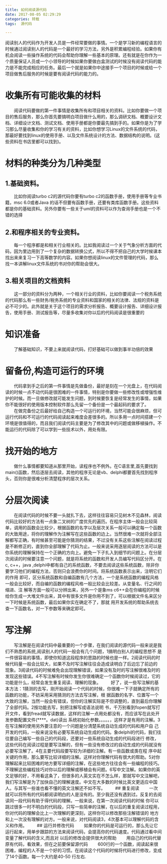 ```yaml
---
title: 如何阅读源代码
date: 2017-08-05 02:29:29
categories: 转载
tags:  源代码

---
```

阅读别人的代码作为开发人员是一件经常要做的事情。一个是学习新的编程语言的时候通过阅读别人的代码是一个最好的学习方法，另外是积累编程经验。如果你有机会阅读一些操作系统的代码会帮助你理解一些基本的原理。还有就是在你作为一个质量保证人员或一个小领导的时候如果你要做白盒测试的时候没有阅读代码的能力是不能完成相应的任务。最后一个就是如果你中途接手一个项目的时候或给一个项目做售后服务的时候是要有阅读代码的能力的。
# 收集所有可能收集的材料
　　阅读代码要做的第一件事情是收集所有和项目相关的资料。比如你要做一个项目的售后服务，那么你首先要搞明白项目做什么用的，那么调研文档、概要设计文档、详细设计文档、测试文档、使用手册都是你要最先搞到手的。如果你是为了学习那么尽量收集和你的学习有关的资料，比如你想学习Linux的文件系统的代码，那最好要找到linux的使用手册、以及文件系统设计的方法、数据结构的说明。(这些资料在书店里都可以找到)。
<!-- more -->
# 材料的种类分为几种类型
## 1.基础资料。
　　比如你阅读turbo c2的源代码你要有turbo c2的函数手册，使用手册等专业书籍，msc 6.0或者Java 的话不但要有函数手册，还要有类库函数手册。这些资料都是你的基础资料。另外你要有一些关于uml的资料可以作为查询手册也是一个不错的选择
## 2.和程序相关的专业资料。
　　每一个程序都是和相关行业相关的。比如我阅读过一个关于气象分析方面的代码，因为里边用到了一个复杂的数据转换公式，所以不得不把自己的大学时候课本 找出来来复习一下高等数学的内容。如果你想阅读linux的文件管理的代码，那么找一本讲解linux文件系统的书对你的帮助会很大。
## 3.相关项目的文档资料
　　这一部分的资料分为两种，一个相关行业的资料，比如你要阅读一个税务系统的代码那么有一些财务/税务系统的专业资料和国家的相关的法律、法规的资料是 必不可少的。此外就是关于这个项目的需求分析报告、概要设计报告、详细设计报告，使用手册、测试报告等，尽量多收集对你以后的代码阅读是很重要的
# 知识准备
　　了解基础知识，不要上来就阅读代码，打好基础可以做到事半功倍的效果
# 留备份,构造可运行的环境
　　代码拿到手之后的第一件事情是先做备份，最好是刻在一个光盘上，在代码阅读的时候一点不动代码是很困难的一件事情，特别是你要做一些修改性或增强性维护的时候。而一旦做修改就可能发生问题，到时候要恢复是经常发生的事情，如果你不能很好的使用版本控制软件那么先留一个备份是一个最起码的要求了。
　　在做完备份之后最好给自己构造一个可运行的环境，当然可能会很麻烦，但可运行代码和不可运行的代码阅读起来难度会差很多的。所以多用一点时间搭建一个环境是很值得的，而且我们阅读代码主要是为了修改其中的问题或做移植操作。不能运行的代码除了可以学到一些技术以外，用处有限。
# 找开始的地方
　　做什么事情都要知道从那里开始，读程序也不例外。在C语言里,首先要找到main()函数，然后逐层去阅读，其他的程序无论是vb、delphi都要首先找到程序头，否则你是很难分析清楚程序的层次关系。
# 分层次阅读
　　在阅读代码的时候不要一头就扎下去，这样往往容易只见树木不见森林，阅读代码比较好的方法有一点象二叉树的广度优先的遍历。在程序主体一般会比较简 单，调用的函数会比较少，根据函数的名字以及层次关系一般可以确定每一个函数的大致用途，将你的理解作为注解写在这些函数的边上。当然很难一次就将全部注 解都写正确，有时候甚至可能是你猜测的结果，不过没有关系这些注解在阅读过程是不断修正的，直到你全部理解了代码为止。一般来说采用逐层阅读的方法可以是 你系统的理解保持在一个正确的方向上。避免一下子扎入到细节的问题上。在分层次阅读的时候要注意一个问题，就是将系统的函数和开发人员编写代码区分开。在 c, c++，java ,delphi中都有自己的系统函数，不要去阅读这些系统函数，除非你要学习他们的编程方法，否则只会浪费你的时间。将系统函数表示出来，注明它们的作用 即可，区分系统函数和自编函数有几个方法，一个是系统函数的编程风格一般会比较好，而自编的函数的编程风格一般比较会比较差。从变量名、行之间的缩进、注 解等方面一般可以分辨出来，另外一个是象ms c6++会在你编程的时候给你生成一大堆文件出来，其中有很多文件是你用不到了，可以根据文件名来区分一下时候是系统函数，最后如果你实在确定不了，那就 用开发系统的帮助系统去查一下函数名，对一下参数等来确定即可。
# 写注解
　　写注解是在阅读代码中最重要的一个步骤，在我们阅读的源代码一般来说是我们不熟悉的系统,阅读别人的代码一般会有几个问题，1搞明白别人的编程思想不 是一件很容易的事情，即使你知道这段程序的思路的时候也是一样。2阅读代码的时候代码量一般会比较大，如果不及时写注解往往会造成读明白了后边忘了前边的 现象。3阅读代码的时候难免会出现理解错误，如果没有及时的写注解很难及时的发现这些错误。4不写注解有时候你发生你很难确定一个函数你时候阅读过，它的功能是什么，经常会发生重复阅读、理解的现象。
　　好了，说一些写注解的基本方法：1猜测的去写，刚开始阅读一个代码的时候，你很难一下子就确定所有的函数的功能，不妨采用采用猜测的方法去写注解，根 据函数的名字、位置写一个大致的注解，当然一般会有错误，但你的注解实际是不但调整的，直到最后你理解了全部代码。2按功能去写，别把注解写成语法说明 书，千万别看到fopen就写打开文件，看到fread就写读数据，这样的注解一点用处都没有，而应该写在此处开发参数配置文件(****。dat)读出 系统初始化参数。。。。。，这样才是有用的注解。3在写注解的使用另外要注意的一个问题是分清楚系统自动生成的代码和用户自 己开发的代码，一般来说没有必要写系统自动生成的代码。象delphi的代码，我们往往要自己编写一些自己的代码段，还要对一些系统自动生成的代码段进行 修改，这些代码在阅读过程是要写注解的，但有一些没有修改过的自动生成的代码就没有必要写注解了。4在主要代码段要写较为详细的注解。有一些函数或类在程 序中起关键的作用，那么要写比较详细的注解。这样对你理解代码有很大的帮助。5对你理解起来比较困难的地方要写详细的注解，在这些地方往往会有一些编程的技巧。不理解这些编程技巧对你以后的理解或移植会有问题。6写中文注解。如果你的英文足够的好，不用看这条了，但很多的人英文实在不怎么样，那就写中文注解吧，我们写注解是为了加快自己的理解速度。中文在大多数的时候比英文更适应中国人。与其写一些谁也看不懂的英文注解还不如不写。
　　## 重复阅读
　　一次就可以将所有的代码都阅读明白的人是没有的。至少我还没有遇到过。反复的去阅读同一段代码有助于得代码的理解。一般来说，在第一次阅读代码的时候 你可以跳过很多一时不明白的代码段，只写一些简单的注解，在以后的重复阅读过程用，你对代码的理解会比上一次理解的更深刻，这样你可以修改那些注解错误的 地方和上一次没有理解的对方。一般来说，对代码阅读3，4次基本可以理解代码的含义和作用。
　　## 运行并修改代码
　　如果你的代码是可运行的，那么先让它运行起来，用单步跟踪的方法来阅读代码，会提高你的代码速度。代码通过看中间变量了解代码的含义,而且对 以后的修改会提供很大的帮助
　　用自己的代码代替原有代码，看效果，但在之前要保留源代码
　　600行的一个函数，阅读起来很困难，编程的人不是一个好的习惯。在阅读这个代码的时候将代码进行修改，变成了14个函数。每一个大约是40-50 行左右.